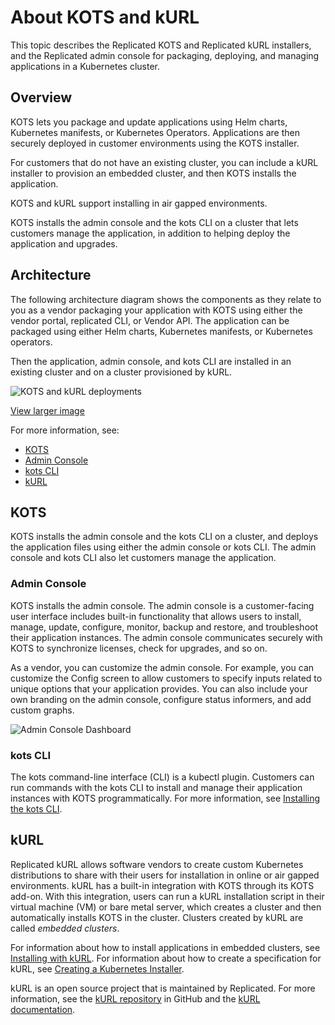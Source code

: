 # About KOTS and kURL

This topic describes the Replicated KOTS and Replicated kURL installers, and the Replicated admin console for packaging, deploying, and managing applications in a Kubernetes cluster.

## Overview

KOTS lets you package and update applications using Helm charts, Kubernetes manifests, or Kubernetes Operators. Applications are then securely deployed in customer environments using the KOTS installer. 

For customers that do not have an existing cluster, you can include a kURL installer to provision an embedded cluster, and then KOTS installs the application.

KOTS and kURL support installing in air gapped environments.

KOTS installs the admin console and the kots CLI on a cluster that lets customers manage the application, in addition to helping deploy the application and upgrades.

## Architecture

The following architecture diagram shows the components as they relate to you as a vendor packaging your application with KOTS using either the vendor portal, replicated CLI, or Vendor API. The application can be packaged using either Helm charts, Kubernetes manifests, or Kubernetes operators.

 Then the application, admin console, and kots CLI are installed in an existing cluster and on a cluster provisioned by kURL.

![KOTS and kURL deployments](/images/replicated-components-diagram.png)

[View larger image](/images/replicated-components-diagram.png)

For more information, see:

- [KOTS](#kots)
- [Admin Console](#admin-console)
- [kots CLI](#kots-cli)
- [kURL](#kurl)

## KOTS

KOTS installs the admin console and the kots CLI on a cluster, and deploys the application files using either the admin console or kots CLI. The admin console and kots CLI also let customers manage the application.

### Admin Console

KOTS installs the admin console. The admin console is a customer-facing user interface includes built-in functionality that allows users to install, manage, update, configure, monitor, backup and restore, and troubleshoot their application instances. The admin console communicates securely with KOTS to synchronize licenses, check for upgrades, and so on. 

As a vendor, you can customize the admin console. For example, you can customize the Config screen to allow customers to specify inputs related to unique options that your application provides. You can also include your own branding on the admin console, configure status informers, and add custom graphs.

![Admin Console Dashboard](/images/guides/kots/application.png)

### kots CLI

The kots command-line interface (CLI) is a kubectl plugin. Customers can run commands with the kots CLI to install and manage their application instances with KOTS programmatically. For more information, see [Installing the kots CLI](/reference/kots-cli-getting-started).

## kURL

Replicated kURL allows software vendors to create custom Kubernetes distributions to share with their users for installation in online or air gapped environments. kURL has a built-in integration with KOTS through its KOTS add-on. With this integration, users can run a kURL installation script in their virtual machine (VM) or bare metal server, which creates a cluster and then automatically installs KOTS in the cluster. Clusters created by kURL are called _embedded clusters_.

For information about how to install applications in embedded clusters, see [Installing with kURL](/enterprise/installing-embedded-cluster). For information about how to create a specification for kURL, see [Creating a Kubernetes Installer](/vendor/packaging-embedded-kubernetes).

kURL is an open source project that is maintained by Replicated. For more information, see the [kURL repository](https://github.com/replicatedhq/kURL) in GitHub and the [kURL documentation](https://kurl.sh).
